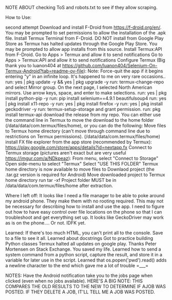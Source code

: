 NOTE ABOUT checking ToS and robots.txt to see if they allow scraping.

How to Use:

second attempt
Download and install F-Droid from https://f-droid.org/en/. You may be prompted to set permissions to allow the installation of the .apk file.
Install Termux Terminal from F-Droid. DO NOT install from Google Play Store as Termux has halted updates through the Google Play Store. You may be prompted to allow app installs from this source.
Install Termux:API from F-Droid.
Go to Apps > Termux and allow it to send notifications
Go to Apps > Termux:API and allow it to send notifications
Configure Termux (Big thank you to luanon404 at https://github.com/luanon404/Selenium-On-Termux-Android?tab=readme-ov-file):
Note: Force-quit the app if it begins entering "y" in an infinite loop. It's happened to me on very rare occasions..
run: yes | pkg update -y && yes | pkg upgrade -y
run: termux-change-repo and select Mirror group. On the next page, I selected North American mirrors. Use arrow keys, space, and enter to make selections.
run: yes | pkg install python-pip -y
run: pip install selenium==4.9.1 beautifulsoup4
run: yes | pkg install x11-repo -y
run: yes | pkg install firefox -y
run: yes | pkg install geckodriver -y
run: termux-setup-storage and grant permission.
run: pkg install termux-api
download the release from my repo. You can either use the command line in Termux to move the download to the home folder (/data/data/com.termux/files/home), or you can do the following:
Move files to Termux home directory (can't move through command line due to restrictions on Termux permissions). (/data/data/com.termux/files/home)
    install FX file explorer from the app store (recommended by Termux): https://play.google.com/store/apps/details?id=nextapp.fx
    Connect to Termux storage (pictures aren't exact but are very useful https://imgur.com/a/NDkpeaz):
        From menu, select "Connect to Storage"
        Open side-menu to select "Termux"
        Select "USE THIS FOLDER"
        Termux home directory is now available to move files to
        Downlaod project (the .tar.gz version is required for Android)
        Move downloaded project to Termux home directory
run tar -xf <compressed project folder name>
    Project folder MUST be in /data/data/com.termux/files/home after extraction.


Where I left off:
It looks like I need a file manager to be able to poke around my android phone. They make them with no rooting required. This may not be necessary for describing how to install and use the app.
I need to figure out how to have easy control over file locations on the phone so that I can troubleshoot and get everything set up.
It looks like GeckoDriver may work as is on the phone.... Or not. IDFK yet.









Learned:
If there's too much HTML, you can't print all to the console. Save to a file to see it all.
Learned about docstrings
Got to practice building Python classes
Termux halted all updates on google play. Thanks Peter Mortensen on Stack Exchange. You saved my life.
Learned how to send a system command from a python script, capture the result, and store it in a variable for later use in the script.
Learned that os.popen('pwd').read() adds a newline character to the end which gave me a lot of trouble =___=

NOTES:
Have the Android notification take you to the jobs page when clicked (even when no jobs available).
HERE'S A BIG NOTE: THIS COMPARES THE OLD RESULTS TO THE NEW TO DETERMINE IF  AJOB WAS POSTED. IF THEY DELETE A JOB, IT'LL TELL ME A JOB WAS POSTED.
